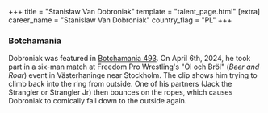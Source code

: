 +++
title = "Stanisław Van Dobroniak"
template = "talent_page.html"
[extra]
career_name = "Stanislaw Van Dobroniak"
country_flag = "PL"
+++

### Botchamania

Dobroniak was featured in [Botchamania 493][bm-493]. On April 6th, 2024, he took part in a six-man match at Freedom Pro Wrestling's "Öl och Bröl" (_Beer and Roar_) event in Västerhaninge near Stockholm.
The clip shows him trying to climb back into the ring from outside. One of his partners (Jack the Strangler or Strangler Jr) then bounces on the ropes, which causes Dobroniak to comically fall down to the outside again.

[bm-493]: https://www.youtube.com/watch?v=2azqxchwafo
